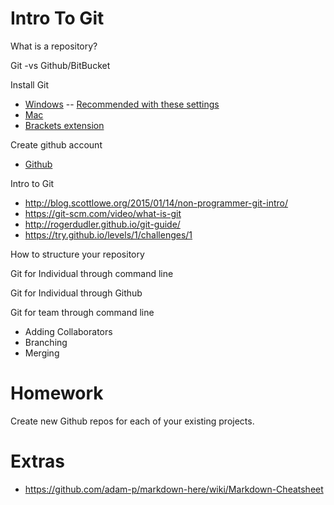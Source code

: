 # Intro To Git

What is a repository?

Git -vs Github/BitBucket

Install Git
- [Windows](https://git-for-windows.github.io/)
-- [Recommended with these settings](https://raw.githubusercontent.com/zaggino/brackets-git/master/screenshots/gitInstall.png)
- [Mac](https://git-scm.com/download/mac)
- [Brackets extension](https://github.com/zaggino/brackets-git)

Create github account
- [Github](https://github.com/)

Intro to Git

- http://blog.scottlowe.org/2015/01/14/non-programmer-git-intro/
- https://git-scm.com/video/what-is-git
- http://rogerdudler.github.io/git-guide/
- https://try.github.io/levels/1/challenges/1




How to structure your repository

Git for Individual through command line

Git for Individual through Github



Git for team through command line
- Adding Collaborators
- Branching
- Merging


Homework
=======
Create new Github repos for each of your existing projects.




Extras
======
- https://github.com/adam-p/markdown-here/wiki/Markdown-Cheatsheet
